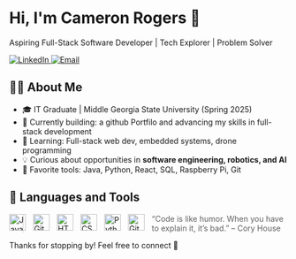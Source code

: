 # Hi, I'm Cameron Rogers 👋  
Aspiring Full-Stack Software Developer | Tech Explorer | Problem Solver  
  <!-- ✅ LinkedIn Badge -->
  <a href="https://www.linkedin.com/in/cameron-rogers-8463b620a/">
    <img alt="LinkedIn" title="Connect on LinkedIn" src="https://img.shields.io/badge/LinkedIn-blue?style=for-the-badge&logo=linkedin&logoColor=white"/>
  </a>
  <!-- ✅ Email Badge -->
  <a href="mailto:cameronrogers0209@gmail.com">
    <img alt="Email" title="Send me an email" src="https://img.shields.io/badge/Email-red?style=for-the-badge&logo=gmail&logoColor=white"/>
  </a>
</p>

## 👨‍💻 About Me

- 🎓 IT Graduate | Middle Georgia State University (Spring 2025)  
- 🚀 Currently building: a github Portfilo and advancing my skills in full-stack development 
- 🌱 Learning: Full-stack web dev, embedded systems, drone programming  
- 💡 Curious about opportunities in **software engineering, robotics, and AI**  
- 🧠 Favorite tools: Java, Python, React, SQL, Raspberry Pi, Git  


## 🧰 Languages and Tools


<img align="left" alt="Java" width="30px" style="padding-right:10px;" src="https://cdn.jsdelivr.net/gh/devicons/devicon/icons/java/java-original.svg"/>
<img align="left" alt="Git" width="30px" style="padding-right:10px;" src="https://cdn.jsdelivr.net/gh/devicons/devicon/icons/git/git-original.svg" />
<img align="left" alt="HTML" width="30px" style="padding-right:10px;" src="https://cdn.jsdelivr.net/gh/devicons/devicon/icons/html5/html5-plain.svg" />
<img align="left" alt="CSS" width="30px" style="padding-right:10px;" src="https://cdn.jsdelivr.net/gh/devicons/devicon/icons/css3/css3-plain.svg" />
<img align="left" alt="Python" width="30px" style="padding-right:10px;" src="https://cdn.jsdelivr.net/gh/devicons/devicon/icons/python/python-plain.svg" />
<img align="left" alt="GitHub" width="30px" style="padding-right:10px;" src="https://cdn.jsdelivr.net/gh/devicons/devicon/icons/github/github-original.svg" />


> “Code is like humor. When you have to explain it, it’s bad.” – Cory House

Thanks for stopping by! Feel free to connect 🚀

